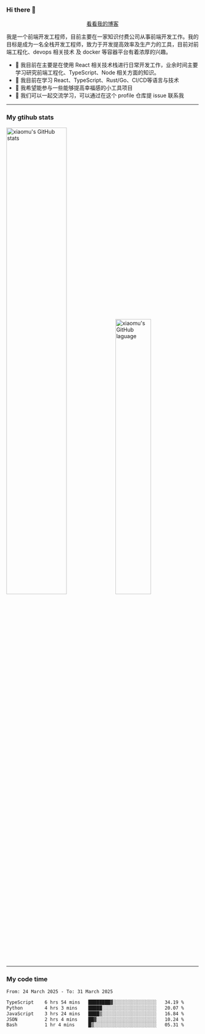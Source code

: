 ### Hi there 👋

<p align="center">
  <a href="https://blog.realjacket.fun">看看我的博客</a>
</p>

我是一个前端开发工程师，目前主要在一家知识付费公司从事前端开发工作。我的目标是成为一名全栈开发工程师，致力于开发提高效率及生产力的工具，目前对前端工程化、devops 相关技术 及 docker 等容器平台有着浓厚的兴趣。

- 🔭 我目前在主要是在使用 React 相关技术栈进行日常开发工作，业余时间主要学习研究前端工程化、TypeScript、Node 相关方面的知识。
- 🌱 我目前在学习 React、TypeScript、Rust/Go、CI/CD等语言与技术
- 👯 我希望能参与一些能够提高幸福感的小工具项目
- 💬 我们可以一起交流学习，可以通过在这个 profile 仓库提 issue 联系我

***

### My gtihub stats

<a><img src="https://github-readme-stats-git-masterrstaa-rickstaa.vercel.app/api?username=real-jacket&&show_icons=true" title="xiaomu's GitHub stats" alt="xiaomu's GitHub stats" style="width:56%;"/></a>
<a><img src="https://github-readme-stats-git-masterrstaa-rickstaa.vercel.app/api/top-langs/?username=real-jacket&layout=compact" title="xiaomu's GitHub laguage" alt="xiaomu's GitHub laguage" style="width:43%;"/><a/>

***

### My code time

<!--START_SECTION:waka-->

```txt
From: 24 March 2025 - To: 31 March 2025

TypeScript    6 hrs 54 mins   ████████▓░░░░░░░░░░░░░░░░   34.19 %
Python        4 hrs 3 mins    █████░░░░░░░░░░░░░░░░░░░░   20.07 %
JavaScript    3 hrs 24 mins   ████▒░░░░░░░░░░░░░░░░░░░░   16.84 %
JSON          2 hrs 4 mins    ██▓░░░░░░░░░░░░░░░░░░░░░░   10.24 %
Bash          1 hr 4 mins     █▒░░░░░░░░░░░░░░░░░░░░░░░   05.31 %
```

<!--END_SECTION:waka-->
